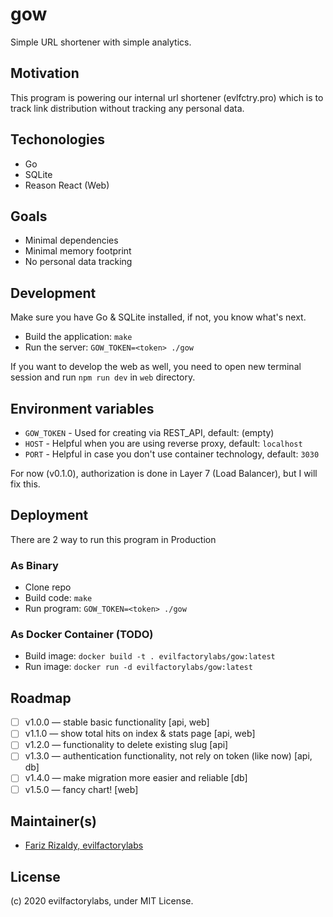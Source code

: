 # gow

Simple URL shortener with simple analytics.

## Motivation

This program is powering our internal url shortener (evlfctry.pro) which is to
track link distribution without tracking any personal data.

## Techonologies

- Go
- SQLite
- Reason React (Web)

## Goals

- Minimal dependencies
- Minimal memory footprint
- No personal data tracking

## Development

Make sure you have Go & SQLite installed, if not, you know what's next.

- Build the application: `make`
- Run the server: `GOW_TOKEN=<token> ./gow`

If you want to develop the web as well, you need to open new terminal session and
run `npm run dev` in `web` directory.

## Environment variables

- `GOW_TOKEN` - Used for creating via REST_API, default: (empty)
- `HOST` - Helpful when you are using reverse proxy, default: `localhost`
- `PORT` - Helpful in case you don't use container technology, default: `3030`

For now (v0.1.0), authorization is done in Layer 7 (Load Balancer), but I will fix this.

## Deployment

There are 2 way to run this program in Production

### As Binary

- Clone repo
- Build code: `make`
- Run program: `GOW_TOKEN=<token> ./gow`

### As Docker Container (TODO)

- Build image: `docker build -t . evilfactorylabs/gow:latest`
- Run image: `docker run -d evilfactorylabs/gow:latest`

## Roadmap

- [ ] v1.0.0 — stable basic functionality [api, web]
- [ ] v1.1.0 — show total hits on index & stats page [api, web]
- [ ] v1.2.0 — functionality to delete existing slug [api]
- [ ] v1.3.0 — authentication functionality, not rely on token (like now) [api, db]
- [ ] v1.4.0 — make migration more easier and reliable [db]
- [ ] v1.5.0 — fancy chart! [web]

## Maintainer(s)

- [Fariz Rizaldy, evilfactorylabs](https://twitter.com/faultable)

## License

(c) 2020 evilfactorylabs, under MIT License.
